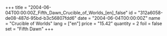 +++
title = "2004-06-04T00:00:00Z_Fifth_Dawn_Crucible_of_Worlds_[en]_false"
id = "312a6058-de08-487d-95bd-b3c56807fdd6"
date = "2004-06-04T00:00:00Z"
name = "Crucible of Worlds"
lang = ["en"]
price = "15.42"
quantity = 2
foil = false
set = "Fifth Dawn"
+++
